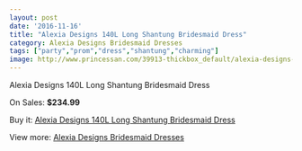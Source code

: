 ```yaml
---
layout: post
date: '2016-11-16'
title: "Alexia Designs 140L Long Shantung Bridesmaid Dress"
category: Alexia Designs Bridesmaid Dresses
tags: ["party","prom","dress","shantung","charming"]
image: http://www.princessan.com/39913-thickbox_default/alexia-designs-140l-long-shantung-bridesmaid-dress.jpg
---
```

Alexia Designs 140L Long Shantung Bridesmaid Dress

On Sales: **$234.99**
<a href="https://www.princessan.com/en/18624-alexia-designs-140l-long-shantung-bridesmaid-dress.html"><amp-img layout="responsive" width="600" height="600" src="//www.princessan.com/39913-thickbox_default/alexia-designs-140l-long-shantung-bridesmaid-dress.jpg" alt="Alexia Designs 140L Long Shantung Bridesmaid Dress 0" /></a>
<a href="https://www.princessan.com/en/18624-alexia-designs-140l-long-shantung-bridesmaid-dress.html"><amp-img layout="responsive" width="600" height="600" src="//www.princessan.com/39914-thickbox_default/alexia-designs-140l-long-shantung-bridesmaid-dress.jpg" alt="Alexia Designs 140L Long Shantung Bridesmaid Dress 1" /></a>

Buy it: [Alexia Designs 140L Long Shantung Bridesmaid Dress](https://www.princessan.com/en/18624-alexia-designs-140l-long-shantung-bridesmaid-dress.html "Alexia Designs 140L Long Shantung Bridesmaid Dress")

View more: [Alexia Designs Bridesmaid Dresses](https://www.princessan.com/en/172- "Alexia Designs Bridesmaid Dresses")
